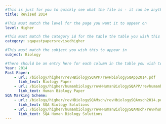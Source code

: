 ```yaml
---
#This is just for you to quickly see what the file is - it can be anything you want
title: Revised 2014

#This must match the level for the page you want it to appear on
level: Higher

#This must match the category id for the table the table you wish this to appear in
category: sqapastpapersrevisedhigher

#This must match the subject you wish this to appear in
subject: Biology

#There should be an entry here for each column in the table you wish to populate:
Year: 2014
Past Paper:
    - url: /biology/higher/revHBiologySQAPP/revHbiologySQApp2014.pdf
      link_text: Biology Paper
    - url: /biology/higher/humanbiology/revHHumanBiologySQAPP/revhumanbioSQApp2014.pdf
      link_text: Human Biology Paper
SQA Marking Scheme:
    - url: /biology/higher/revHBiologySQAMsch/revHbiologySQAmsch2014.pdf
      link_text: SQA Biology Solutions
    - url: /biology/higher/humanbiology/revHHumanBiologySQAMsch/revHhumanbioSQAmsch2014.pdf
      link_text: SQA Human Biology Solutions
---
```


